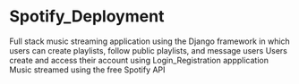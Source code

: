 # Spotify_Deployment
Full stack music streaming application using the Django framework in which users can create playlists, follow public playlists, and message users
Users create and access their account using Login_Registration appplication
Music streamed using the free Spotify API

